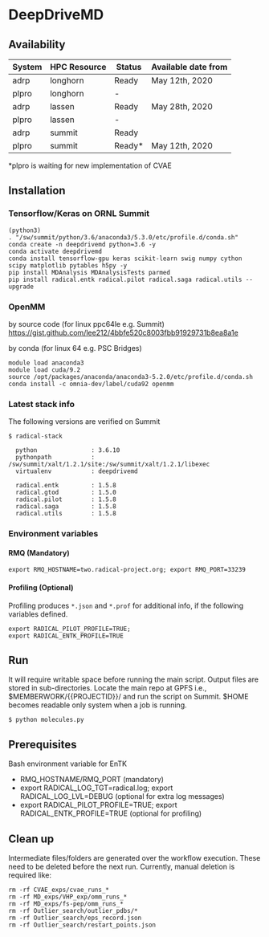 # DeepDriveMD


## Availability

| System      | HPC Resource    | Status | Available date from |
| ----------- | --------------- | ------ | ------------------- |
| adrp        | longhorn        | Ready  | May 12th, 2020 |
| plpro       | longhorn        | -      | |
| adrp        | lassen          | Ready  | May 28th, 2020 |
| plpro       | lassen          | -      | |
| adrp        | summit          | Ready  | |
| plpro       | summit          | Ready* | May 12th, 2020 |

*plpro is waiting for new implementation of CVAE

## Installation

### Tensorflow/Keras on ORNL Summit

```
(python3)
. "/sw/summit/python/3.6/anaconda3/5.3.0/etc/profile.d/conda.sh"
conda create -n deepdrivemd python=3.6 -y
conda activate deepdrivemd
conda install tensorflow-gpu keras scikit-learn swig numpy cython scipy matplotlib pytables h5py -y
pip install MDAnalysis MDAnalysisTests parmed
pip install radical.entk radical.pilot radical.saga radical.utils --upgrade
```

### OpenMM

by source code (for linux ppc64le e.g. Summit)
https://gist.github.com/lee212/4bbfe520c8003fbb91929731b8ea8a1e

by conda (for linux 64 e.g. PSC Bridges)
```
module load anaconda3
module load cuda/9.2
source /opt/packages/anaconda/anaconda3-5.2.0/etc/profile.d/conda.sh
conda install -c omnia-dev/label/cuda92 openmm
```

### Latest stack info

The following versions are verified on Summit

```
$ radical-stack

  python               : 3.6.10
  pythonpath           : /sw/summit/xalt/1.2.1/site:/sw/summit/xalt/1.2.1/libexec
  virtualenv           : deepdrivemd

  radical.entk         : 1.5.8
  radical.gtod         : 1.5.0
  radical.pilot        : 1.5.8
  radical.saga         : 1.5.8
  radical.utils        : 1.5.8

```

### Environment variables

#### RMQ (Mandatory)

```
export RMQ_HOSTNAME=two.radical-project.org; export RMQ_PORT=33239
```

#### Profiling (Optional)

Profiling produces `*.json` and `*.prof` for additional info, if the following variables defined.

```
export RADICAL_PILOT_PROFILE=TRUE; 
export RADICAL_ENTK_PROFILE=TRUE 
```

## Run

It will require writable space before running the main script. Output files are stored in sub-directories. Locate the main repo at GPFS i.e., $MEMBERWORK/{{PROJECTID}}/ and run the script on Summit. $HOME becomes readable only system when a job is running.

```
$ python molecules.py
```

## Prerequisites


Bash environment variable for EnTK
- RMQ_HOSTNAME/RMQ_PORT (mandatory)
- export RADICAL_LOG_TGT=radical.log; export RADICAL_LOG_LVL=DEBUG (optional for extra log messages)
- export RADICAL_PILOT_PROFILE=TRUE; export RADICAL_ENTK_PROFILE=TRUE (optional for profiling)


## Clean up

Intermediate files/folders are generated over the workflow execution. These need to be deleted before the next run.
Currently, manual deletion is required like:
```
rm -rf CVAE_exps/cvae_runs_*
rm -rf MD_exps/VHP_exp/omm_runs_*
rm -rf MD_exps/fs-pep/omm_runs_*
rm -rf Outlier_search/outlier_pdbs/*
rm -rf Outlier_search/eps_record.json
rm -rf Outlier_search/restart_points.json
```

